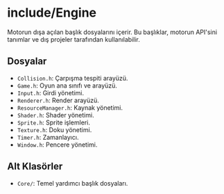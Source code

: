 # include/Engine

Motorun dışa açılan başlık dosyalarını içerir. Bu başlıklar, motorun API'sini tanımlar ve dış projeler tarafından kullanılabilir.

## Dosyalar
- `Collision.h`: Çarpışma tespiti arayüzü.
- `Game.h`: Oyun ana sınıfı ve arayüzü.
- `Input.h`: Girdi yönetimi.
- `Renderer.h`: Render arayüzü.
- `ResourceManager.h`: Kaynak yönetimi.
- `Shader.h`: Shader yönetimi.
- `Sprite.h`: Sprite işlemleri.
- `Texture.h`: Doku yönetimi.
- `Timer.h`: Zamanlayıcı.
- `Window.h`: Pencere yönetimi.

## Alt Klasörler
- `Core/`: Temel yardımcı başlık dosyaları.
